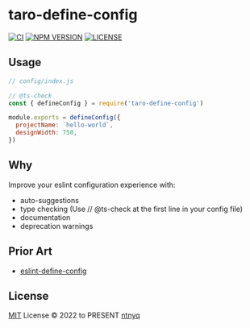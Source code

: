 # taro-define-config

[![CI](https://github.com/ntnyq/taro-define-config/workflows/CI/badge.svg)](https://github.com/ntnyq/taro-define-config/actions)
[![NPM VERSION](https://img.shields.io/npm/v/taro-define-config.svg)](https://www.npmjs.com/package/taro-define-config)
[![LICENSE](https://img.shields.io/github/license/ntnyq/taro-define-config.svg)](https://github.com/ntnyq/taro-define-config/blob/main/LICENSE)

## Usage

```js
// config/index.js

// @ts-check
const { defineConfig } = require('taro-define-config')

module.exports = defineConfig({
  projectName: `hello-world`,
  designWidth: 750,
})
```

## Why

Improve your eslint configuration experience with:

-   auto-suggestions
-   type checking (Use // @ts-check at the first line in your config file)
-   documentation
-   deprecation warnings

## Prior Art

- [eslint-define-config](https://github.com/Shinigami92/eslint-define-config)

## License

[MIT](./LICENSE) License © 2022 to PRESENT [ntnyq](https://github.com/ntnyq)
